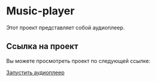 # Music-player

Этот проект представляет собой аудиоплеер.

## Ссылка на проект

Вы можете просмотреть проект по следующей ссылке:

[Запустить аудиоплеер](https://wasabully.github.io/Music-player/)
